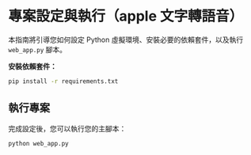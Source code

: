 # 專案設定與執行（apple 文字轉語音）

本指南將引導您如何設定 Python 虛擬環境、安裝必要的依賴套件，以及執行 `web_app.py` 腳本。

**安裝依賴套件：**

```bash
pip install -r requirements.txt
```

## 執行專案

完成設定後，您可以執行您的主腳本：

```bash
python web_app.py
```


    